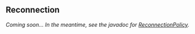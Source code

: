<!--
Licensed to the Apache Software Foundation (ASF) under one
or more contributor license agreements.  See the NOTICE file
distributed with this work for additional information
regarding copyright ownership.  The ASF licenses this file
to you under the Apache License, Version 2.0 (the
"License"); you may not use this file except in compliance
with the License.  You may obtain a copy of the License at

  http://www.apache.org/licenses/LICENSE-2.0

Unless required by applicable law or agreed to in writing,
software distributed under the License is distributed on an
"AS IS" BASIS, WITHOUT WARRANTIES OR CONDITIONS OF ANY
KIND, either express or implied.  See the License for the
specific language governing permissions and limitations
under the License.
-->

## Reconnection

*Coming soon... In the meantime, see the javadoc for [ReconnectionPolicy].*

<!--
TODO cover:
- reconnection policy
- scheduled reconnections vs. gossip events
-->

[ReconnectionPolicy]: http://docs.datastax.com/en/drivers/java/3.4/com/datastax/driver/core/policies/ReconnectionPolicy.html
